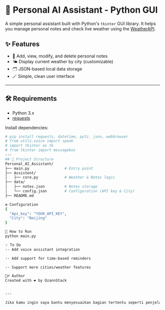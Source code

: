 # 🧠 Personal AI Assistant - Python GUI

A simple personal assistant built with Python's `tkinter` GUI library. It helps you manage personal notes and check live weather using the [WeatherAPI](https://www.weatherapi.com/).

## ✨ Features

- 📝 Add, view, modify, and delete personal notes
- 🌤️ Display current weather by city (customizable)
- 🗂️ JSON-based local data storage
- 🪄 Simple, clean user interface

---

## 🛠️ Requirements

- Python 3.x
- [requests](https://pypi.org/project/requests/)

Install dependencies:
```bash
# pip install requests, datetime, pytz, json, webbrowser
# from utils.voice import speak
# import tkinter as tk
# from tkinter import messagebox
--- 
## 📁 Project Structure
Personal_AI_Assistant/
├── main.py                # Entry point
├── Assistent/
│   ├── core.py            # Weather & Notes logic
├── data/
│   ├── notes.json         # Notes storage
│   └── config.json        # Configuration (API key & City)
├── README.md

⚙️ Configuration
{
  "Api_key": "YOUR_API_KEY",
  "City": "Beijing"
}

🚀 How to Run
python main.py

💡 To Do
-- Add voice assistant integration

-- Add support for time-based reminders

-- Support more cities/weather features

🙋‍♂️ Author
Created with ❤️ by OzannStack


---

Jika kamu ingin saya bantu menyesuaikan bagian tertentu seperti penjelasan kode `main.py` atau `core.py`, atau menambahkan badge CI atau screenshot, cukup beri tahu ya.




